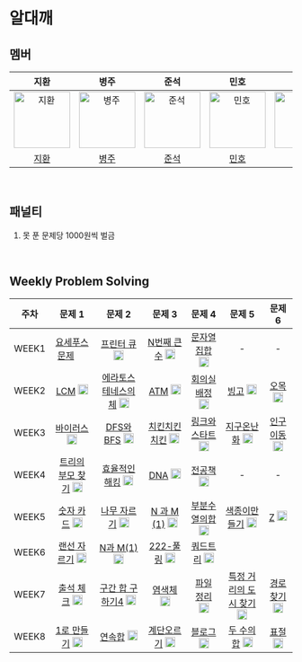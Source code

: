 # 알대깨

## 멤버

|                                         지환                                         |                                          병주                                           |                                        준석                                        |                                       민호                                        |                                        정민                                         |
|:----------------------------------------------------------------------------------:|:-------------------------------------------------------------------------------------:|:--------------------------------------------------------------------------------:|:-------------------------------------------------------------------------------:|:---------------------------------------------------------------------------------:|
| <img src="https://avatars.githubusercontent.com/ch0ijihwan" width=100px alt="지환"/> | <img src="https://avatars.githubusercontent.com/Byeongju-Kong" width=100px alt="병주"/> | <img src="https://avatars.githubusercontent.com/Seokki97" width=100px alt="준석"/> | <img src="https://avatars.githubusercontent.com/MinhoKK" width=100px alt="민호"/> | <img src="https://avatars.githubusercontent.com/jmlee9707" width=100px alt="정민"/> |
|                        [지환](https://github.com/ch0ijihwan)                         |                        [병주](https://github.com/Byeongju-Kong)                         |                        [준석](https://github.com/Seokki97)                         |                        [민호](https://github.com/MinhoKK)                         |                        [정민](https://github.com/jmlee9707)                         |

<br />

## 패널티

1. 못 푼 문제당 1000원씩 벌금

<br />

## Weekly Problem Solving

| **주차** |                                                               **문제 1**                                                               |                                                               **문제 2**                                                               |                                                               **문제 3**                                                               |                                                              **문제 4**                                                               |                                                                **문제 5**                                                                 |                                                             **문제 6**                                                             |
|:------:|:------------------------------------------------------------------------------------------------------------------------------------:|:------------------------------------------------------------------------------------------------------------------------------------:|:------------------------------------------------------------------------------------------------------------------------------------:|:-----------------------------------------------------------------------------------------------------------------------------------:|:---------------------------------------------------------------------------------------------------------------------------------------:|:--------------------------------------------------------------------------------------------------------------------------------:|
| WEEK1  |  [요세푸스 문제](https://www.acmicpc.net/problem/1158) <img height="15px" width="18px" src="https://static.solved.ac/tier_small/7.svg"/>   |   [프린터 큐](https://www.acmicpc.net/problem/1966) <img height="18px" width="18px" src="https://static.solved.ac/tier_small/8.svg"/>    |  [N번째 큰 수](https://www.acmicpc.net/problem/2075) <img height="18px" width="18px" src="https://static.solved.ac/tier_small/9.svg"/>   |  [문자열 집합](https://www.acmicpc.net/problem/14425) <img height="18px" width="18px" src="https://static.solved.ac/tier_small/8.svg"/>  |                                                                    -                                                                    |                                                                -                                                                 |
| WEEK2  |    [LCM](https://www.acmicpc.net/problem/5347) <img height="18px" width="18px" src="https://static.solved.ac/tier_small/6.svg"/>     | [에라토스테네스의 체](https://www.acmicpc.net/problem/2960) <img height="18px" width="18px" src="https://static.solved.ac/tier_small/7.svg"/> |    [ATM](https://www.acmicpc.net/problem/11399) <img height="18px" width="18px" src="https://static.solved.ac/tier_small/7.svg"/>    |  [회의실 배정](https://www.acmicpc.net/problem/1931) <img height="18px" width="18px" src="https://static.solved.ac/tier_small/10.svg"/>  |      [빙고](https://www.acmicpc.net/problem/2578) <img height="18px" width="18px" src="https://static.solved.ac/tier_small/7.svg"/>       |  [오목](https://www.acmicpc.net/problem/2615) <img height="18px" width="18px" src="https://static.solved.ac/tier_small/10.svg"/>   |
| WEEK3  |    [바이러스](https://www.acmicpc.net/problem/2606) <img height="18px" width="18px" src="https://static.solved.ac/tier_small/8.svg"/>    |  [DFS와 BFS](https://www.acmicpc.net/problem/1260) <img height="18px" width="18px" src="https://static.solved.ac/tier_small/9.svg"/>  |  [치킨치킨치킨](https://www.acmicpc.net/problem/16439) <img height="18px" width="18px" src="https://static.solved.ac/tier_small/7.svg"/>   | [링크와 스타트](https://www.acmicpc.net/problem/15661) <img height="18px" width="18px" src="https://static.solved.ac/tier_small/10.svg"/> |     [지구온난화](https://www.acmicpc.net/problem/5212) <img height="18px" width="18px" src="https://static.solved.ac/tier_small/9.svg"/>     | [인구이동](https://www.acmicpc.net/problem/16234) <img height="18px" width="18px" src="https://static.solved.ac/tier_small/11.svg"/> |
| WEEK4  | [트리의 부모 찾기](https://www.acmicpc.net/problem/11725) <img height="18px" width="18px" src="https://static.solved.ac/tier_small/9.svg"/> |  [효율적인 해킹](https://www.acmicpc.net/problem/1325) <img height="18px" width="18px" src="https://static.solved.ac/tier_small/10.svg"/>  |    [DNA](https://www.acmicpc.net/problem/1969) <img height="18px" width="18px" src="https://static.solved.ac/tier_small/7.svg"/>     |   [전공책](https://www.acmicpc.net/problem/16508) <img height="18px" width="18px" src="https://static.solved.ac/tier_small/8.svg"/>    |                                                                    -                                                                    |                                                                -                                                                 |
| WEEK5  |   [숫자 카드](https://www.acmicpc.net/problem/10815) <img height="18px" width="18px" src="https://static.solved.ac/tier_small/6.svg"/>   |   [나무 자르기](https://www.acmicpc.net/problem/2805) <img height="18px" width="18px" src="https://static.solved.ac/tier_small/9.svg"/>   | [N 과 M (1)](https://www.acmicpc.net/problem/15649) <img height="18px" width="18px" src="https://static.solved.ac/tier_small/8.svg"/> |  [부분수열의합](https://www.acmicpc.net/problem/1182) <img height="18px" width="18px" src="https://static.solved.ac/tier_small/9.svg"/>   |    [색종이만 들기](https://www.acmicpc.net/problem/2630) <img height="18px" width="18px" src="https://static.solved.ac/tier_small/9.svg"/>    |   [Z](https://www.acmicpc.net/problem/1074) <img height="18px" width="18px" src="https://static.solved.ac/tier_small/10.svg"/>   |
| WEEK6  |   [랜선 자르기](https://www.acmicpc.net/problem/1654) <img height="18px" width="18px" src="https://static.solved.ac/tier_small/9.svg"/>   |  [N과 M(1)](https://www.acmicpc.net/problem/15663) <img height="18px" width="18px" src="https://static.solved.ac/tier_small/9.svg"/>  |  [222-풀링](https://www.acmicpc.net/problem/17829) <img height="18px" width="18px" src="https://static.solved.ac/tier_small/9.svg"/>   |   [쿼드트리](https://www.acmicpc.net/problem/1992) <img height="18px" width="18px" src="https://static.solved.ac/tier_small/10.svg"/>   |                                                                                                                                         |                                                                                                                                  |
| WEEK7  |   [출석 체크](https://www.acmicpc.net/problem/20438) <img height="18px" width="18px" src="https://static.solved.ac/tier_small/9.svg"/>   | [구간 합 구하기4](https://www.acmicpc.net/problem/11659) <img height="18px" width="18px" src="https://static.solved.ac/tier_small/8.svg"/> |    [염색체](https://www.acmicpc.net/problem/9342) <img height="18px" width="18px" src="https://static.solved.ac/tier_small/8.svg"/>     |  [파일 정리](https://www.acmicpc.net/problem/20291) <img height="18px" width="18px" src="https://static.solved.ac/tier_small/8.svg"/>   | [특정 거리의 도시 찾기](https://www.acmicpc.net/problem/18352) <img height="18px" width="18px" src="https://static.solved.ac/tier_small/9.svg"/> | [경로찾기](https://www.acmicpc.net/problem/11403) <img height="18px" width="18px" src="https://static.solved.ac/tier_small/10.svg"/> |
| WEEK8  |   [1로 만들기](https://www.acmicpc.net/problem/1463) <img height="18px" width="18px" src="https://static.solved.ac/tier_small/8.svg"/>   |    [연속합](https://www.acmicpc.net/problem/1912)  <img height="18px" width="18px" src="https://static.solved.ac/tier_small/9.svg"/>    |   [계단오르기](https://www.acmicpc.net/problem/2579) <img height="18px" width="18px" src="https://static.solved.ac/tier_small/8.svg"/>    |   [블로그](https://www.acmicpc.net/problem/21921)  <img height="18px" width="18px" src="https://static.solved.ac/tier_small/8.svg"/>   |    [두 수의 합](https://www.acmicpc.net/problem/3273) <img height="18px" width="18px" src="https://static.solved.ac/tier_small/8.svg"/>     |   [표절](https://www.acmicpc.net/problem/2428) <img height="18px" width="18px" src="https://static.solved.ac/tier_small/8.svg"/>   | 